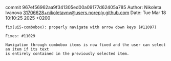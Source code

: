 commit 967ef56962aa9f341305ed00a09177d62405a785
Author: Nikoleta Ivanova <31706628+nikoletavnv@users.noreply.github.com>
Date:   Tue Mar 18 10:10:25 2025 +0200

    fix(ui5-combobox): properly navigate with arrow down keys (#11097)
    
    Fixes: #11029
    
    Navigation through combobox items is now fixed and the user can select an item if its text
    is entirely contained in the previously selected item.
